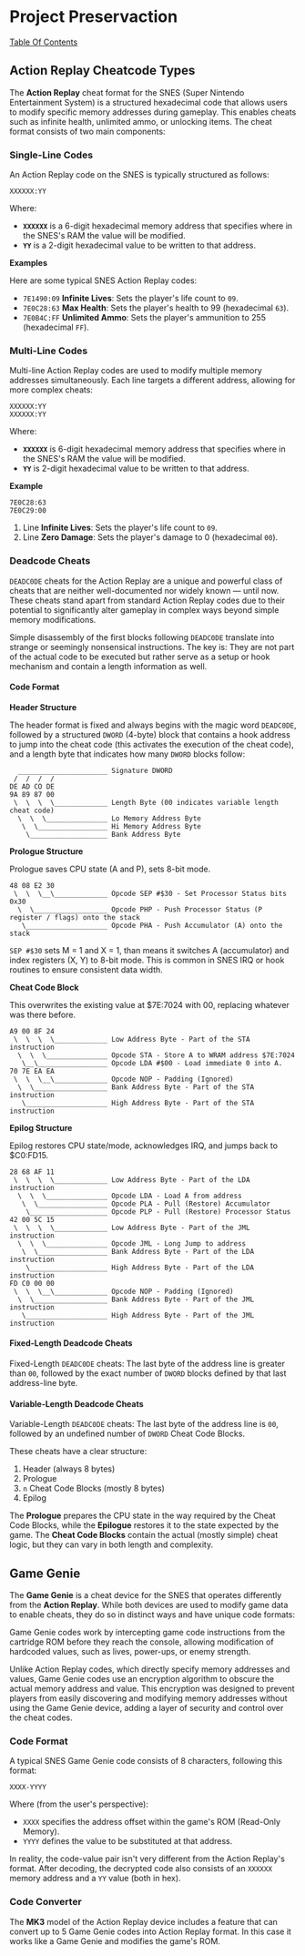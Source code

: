 # Project Preservaction

[Table Of Contents](preservaction-toc.md)

## Action Replay Cheatcode Types

The **Action Replay** cheat format for the SNES (Super Nintendo Entertainment System) is a structured hexadecimal code that allows users to modify specific memory addresses during gameplay. This enables cheats such as infinite health, unlimited ammo, or unlocking items. The cheat format consists of two main components:

### Single-Line Codes

An Action Replay code on the SNES is typically structured as follows:

```
XXXXXX:YY
```

Where:
- **`XXXXXX`** is a 6-digit hexadecimal memory address that specifies where in the SNES's RAM the value will be modified.
- **`YY`** is a 2-digit hexadecimal value to be written to that address.

**Examples**

Here are some typical SNES Action Replay codes:

- `7E1490:09` **Infinite Lives**: Sets the player's life count to `09`.
- `7E0C28:63` **Max Health**: Sets the player's health to 99 (hexadecimal `63`).
- `7E0B4C:FF` **Unlimited Ammo**: Sets the player's ammunition to 255 (hexadecimal `FF`).

### Multi-Line Codes

Multi-line Action Replay codes are used to modify multiple memory addresses simultaneously. Each line targets a different address, allowing for more complex cheats:

```
XXXXXX:YY
XXXXXX:YY
```

Where:
- **`XXXXXX`** is 6-digit hexadecimal memory address that specifies where in the SNES's RAM the value will be modified.
- **`YY`** is 2-digit hexadecimal value to be written to that address.

**Example**

```
7E0C28:63
7E0C29:00
```

1. Line **Infinite Lives**: Sets the player's life count to `09`.
2. Line **Zero Damage**: Sets the player's damage to 0 (hexadecimal `00`).

### Deadcode Cheats

`DEADC0DE` cheats for the Action Replay are a unique and powerful class of cheats that are neither well-documented nor widely known — until now. These cheats stand apart from standard Action Replay codes due to their potential to significantly alter gameplay in complex ways beyond simple memory modifications.

Simple disassembly of the first blocks following `DEADC0DE` translate into strange or seemingly nonsensical instructions. The key is: They are not part of the actual code to be executed but rather serve as a setup or hook mechanism and contain a length information as well.

#### Code Format

**Header Structure**

The header format is fixed and always begins with the magic word `DEADC0DE`, followed by a structured `DWORD` (4-byte) block that contains a hook address to jump into the cheat code (this activates the execution of the cheat code), and a length byte that indicates how many `DWORD` blocks follow:

```
  ______________________ Signature DWORD
 /  /  /  /
DE AD CO DE
9A 89 87 00
 \  \  \  \_____________ Length Byte (00 indicates variable length cheat code)
  \  \  \_______________ Lo Memory Address Byte
   \  \_________________ Hi Memory Address Byte
    \___________________ Bank Address Byte
```

**Prologue Structure**

Prologue saves CPU state (A and P), sets 8-bit mode.

```
48 08 E2 30
 \  \  \__\_____________ Opcode SEP #$30 - Set Processor Status bits 0x30
  \  \__________________ Opcode PHP - Push Processor Status (P register / flags) onto the stack
   \____________________ Opcode PHA - Push Accumulator (A) onto the stack
```

`SEP #$30` sets M = 1 and X = 1, than means it switches A (accumulator) and index registers (X, Y) to 8-bit mode. This is common in SNES IRQ or hook routines to ensure consistent data width.

**Cheat Code Block**

This overwrites the existing value at $7E:7024 with 00, replacing whatever was there before.

```
A9 00 8F 24
 \  \  \  \_____________ Low Address Byte - Part of the STA instruction
  \  \  \_______________ Opcode STA - Store A to WRAM address $7E:7024
   \__\_________________ Opcode LDA #$00 - Load immediate 0 into A.
70 7E EA EA
 \  \  \__\_____________ Opcode NOP - Padding (Ignored)
  \  \__________________ Bank Address Byte - Part of the STA instruction
   \____________________ High Address Byte - Part of the STA instruction
```

**Epilog Structure**

Epilog restores CPU state/mode, acknowledges IRQ, and jumps back to $C0:FD15.

```
28 68 AF 11
 \  \  \  \_____________ Low Address Byte - Part of the LDA instruction
  \  \  \_______________ Opcode LDA - Load A from address
   \  \_________________ Opcode PLA - Pull (Restore) Accumulator
    \___________________ Opcode PLP - Pull (Restore) Processor Status
42 00 5C 15
 \  \  \  \_____________ Low Address Byte - Part of the JML instruction
  \  \  \_______________ Opcode JML - Long Jump to address
   \  \_________________ Bank Address Byte - Part of the LDA instruction
    \___________________ High Address Byte - Part of the LDA instruction
FD C0 00 00
 \  \  \__\_____________ Opcode NOP - Padding (Ignored)
  \  \__________________ Bank Address Byte - Part of the JML instruction
   \____________________ High Address Byte - Part of the JML instruction
```

#### Fixed-Length Deadcode Cheats

Fixed-Length `DEADC0DE` cheats: The last byte of the address line is greater than `00`, followed by the exact number of `DWORD` blocks defined by that last address-line byte.

#### Variable-Length Deadcode Cheats

Variable-Length `DEADC0DE` cheats: The last byte of the address line is `00`, followed by an undefined number of `DWORD` Cheat Code Blocks.

These cheats have a clear structure:
1. Header (always 8 bytes)
2. Prologue
3. `n` Cheat Code Blocks (mostly 8 bytes)
4. Epilog

The **Prologue** prepares the CPU state in the way required by the Cheat Code Blocks, while the **Epilogue** restores it to the state expected by the game. The **Cheat Code Blocks** contain the actual (mostly simple) cheat logic, but they can vary in both length and complexity.

## Game Genie

The **Game Genie** is a cheat device for the SNES that operates differently from the **Action Replay**. While both devices are used to modify game data to enable cheats, they do so in distinct ways and have unique code formats:

Game Genie codes work by intercepting game code instructions from the cartridge ROM before they reach the console, allowing modification of hardcoded values, such as lives, power-ups, or enemy strength.

Unlike Action Replay codes, which directly specify memory addresses and values, Game Genie codes use an encryption algorithm to obscure the actual memory address and value. This encryption was designed to prevent players from easily discovering and modifying memory addresses without using the Game Genie device, adding a layer of security and control over the cheat codes.

### Code Format

A typical SNES Game Genie code consists of 8 characters, following this format:

```
XXXX-YYYY
```

Where (from the user's perspective):

- `XXXX` specifies the address offset within the game's ROM (Read-Only Memory).
- `YYYY` defines the value to be substituted at that address.

In reality, the code-value pair isn't very different from the Action Replay's format. After decoding, the decrypted code also consists of an `XXXXXX` memory address and a `YY` value (both in hex).

### Code Converter

The **MK3** model of the Action Replay device includes a feature that can convert up to 5 Game Genie codes into Action Replay format. In this case it works like a Game Genie and modifies the game's ROM.
